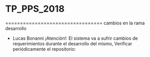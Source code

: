 # TP_PPS_2018

=================================
cambios en la rama desarrollo
+ Lucas Bonanni
¡Atención!:  El sistema va a sufrir cambios de requerimientos durante el desarrollo del mismo, Verificar periódicamente el repositorio:

